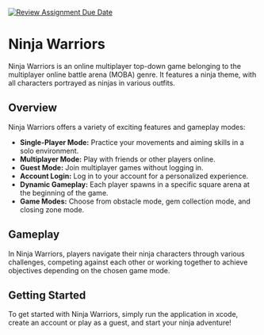 [![Review Assignment Due Date](https://classroom.github.com/assets/deadline-readme-button-24ddc0f5d75046c5622901739e7c5dd533143b0c8e959d652212380cedb1ea36.svg)](https://classroom.github.com/a/fjBsXZsi)

# Ninja Warriors

Ninja Warriors is an online multiplayer top-down game belonging to the multiplayer online battle arena (MOBA) genre. It features a ninja theme, with all characters portrayed as ninjas in various outfits.

## Overview

Ninja Warriors offers a variety of exciting features and gameplay modes:

- **Single-Player Mode:** Practice your movements and aiming skills in a solo environment.
- **Multiplayer Mode:** Play with friends or other players online.
- **Guest Mode:** Join multiplayer games without logging in.
- **Account Login:** Log in to your account for a personalized experience.
- **Dynamic Gameplay:** Each player spawns in a specific square arena at the beginning of the game.
- **Game Modes:** Choose from obstacle mode, gem collection mode, and closing zone mode.

## Gameplay

In Ninja Warriors, players navigate their ninja characters through various challenges, competing against each other or working together to achieve objectives depending on the chosen game mode.

## Getting Started

To get started with Ninja Warriors, simply run the application in xcode, create an account or play as a guest, and start your ninja adventure!
